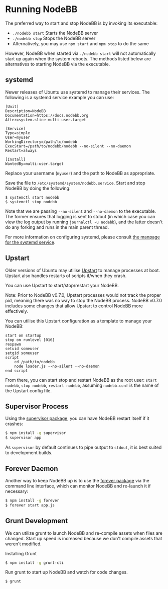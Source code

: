 Running NodeBB
==============

The preferred way to start and stop NodeBB is by invoking its
executable:

* `./nodebb start` Starts the NodeBB server
* `./nodebb stop` Stops the NodeBB server
* Alternatively, you may use `npm start` and `npm stop` to do the same

However, NodeBB when started via `./nodebb start` will not automatically start up again when the system reboots. The methods listed below are alternatives to starting NodeBB via the
executable.

## systemd

Newer releases of Ubuntu use systemd to manage their services. The following is a systemd service example you can use:

```
[Unit]
Description=NodeBB
Documentation=https://docs.nodebb.org
After=system.slice multi-user.target

[Service]
Type=simple
User=myuser
WorkingDirectory=/path/to/nodebb
ExecStart=/path/to/nodebb/nodebb --no-silent --no-daemon
Restart=always

[Install]
WantedBy=multi-user.target
```

Replace your username (`myuser`) and the path to NodeBB as appropriate.

Save the file to `/etc/systemd/system/nodebb.service`. Start and stop NodeBB by doing the following:

```
$ systemctl start nodebb
$ systemctl stop nodebb
```

Note that we are passing `--no-silent` and `--no-daemon` to the executable. The former ensures that logging is sent to stdout (in which case you can view the log output by running `journalctl -u nodebb`), and the latter doesn't do any forking and runs in the main parent thread.

For more information on configuring systemd, please consult [the manpage for the systemd service](https://www.freedesktop.org/software/systemd/man/systemd.service.html).

## Upstart

Older versions of Ubuntu may utilise [Upstart](http://upstart.ubuntu.com/) to manage processes at boot. Upstart also handles restarts of scripts if/when they crash.

You can use Upstart to start/stop/restart your NodeBB.

Note: Prior to NodeBB v0.7.0, Upstart processes would not track the proper pid, meaning there was no way to stop the NodeBB process. NodeBB v0.7.0 includes some changes that allow Upstart to control NodeBB more effectively.

You can utilise this Upstart configuration as a template to manage your NodeBB:

```
start on startup
stop on runlevel [016]
respawn
setuid someuser
setgid someuser
script
    cd /path/to/nodebb
    node loader.js --no-silent --no-daemon
end script
```

From there, you can start stop and restart NodeBB as the root user:
`start nodebb`, `stop nodebb`, `restart nodebb`, assuming `nodebb.conf`
is the name of the Upstart config file.

## Supervisor Process

Using the [supervisor
package](https://github.com/isaacs/node-supervisor), you can have NodeBB
restart itself if it crashes:

``` bash
$ npm install -g supervisor
$ supervisor app
```

As `supervisor` by default continues to pipe output to `stdout`, it is
best suited to development builds.

## Forever Daemon

Another way to keep NodeBB up is to use the [forever
package](https://github.com/nodejitsu/forever) via the command line
interface, which can monitor NodeBB and re-launch it if necessary:

``` bash
$ npm install -g forever
$ forever start app.js
```

## Grunt Development

We can utilize grunt to launch NodeBB and re-compile assets when files
are changed. Start up speed is increased because we don't compile assets
that weren't modified.

Installing Grunt

``` bash
$ npm install -g grunt-cli
```

Run grunt to start up NodeBB and watch for code changes.

``` bash
$ grunt
```
